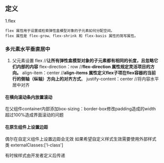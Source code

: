 ## 定义

1.flex

    flex 属性用于设置或检索弹性盒模型对象的子元素如何分配空间。
    flex 属性是 flex-grow、flex-shrink 和 flex-basis 属性的简写属性。

### 多元素水平垂直居中

1. 父元素设置
   flex //**让所有弹性盒模型对象的子元素都有相同的长度，且忽略它们内部的内容**
   flex-direction：row //**flex-direction 属性规定灵活项目的方向。**
   align-item：center //**align-items 属性定义flex子项在flex容器的当前行的侧轴（纵轴）方向上的对齐方式**。
   justify-content：center //将内容水平居中对齐

#### 在横向滚动条内放置滚动

在父组件container内部添加box-sizing：border-box修改padding造成的width超过100%造成界面滚动的问题

#### 在原生组件上设置边距

偶尔在自定义组件上设置边距会无效
如果希望自定义样式生效需要使用外部样式类
externalClasses:['l-class'] 

有时候样式由开发者定义后传递